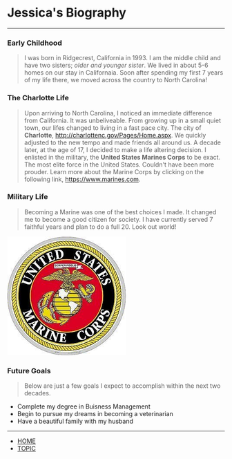 # Jessica's Biography
---

### Early Childhood

> I was born in Ridgecrest, California in 1993. I am the middle child and have two sisters; *older and younger sister*. We lived in about 5-6 homes on our stay in Californaia. Soon after spending my first 7 years of my life there, we moved across the country to North Carolina!


### The Charlotte Life

> Upon arriving to North Carolina, I noticed an immediate difference from California. It was unbeliveable. From growing up in a small quiet town, our lifes changed to living in a fast pace city. The city of **Charlotte**, <http://charlottenc.gov/Pages/Home.aspx>. We quickly adjusted to the new tempo and made friends all around us. 
> A decade later, at the age of 17, I decided to make a life altering decision. I enlisted in the military, the **United States Marines Corps** to be exact. The most elite force in the United States. Couldn't have been more prouder. Learn more about the Marine Corps by clicking on the following link, <https://www.marines.com>.


### Military Life

> Becoming a Marine was one of the best choices I made. It changed me to become a good citizen for society. I have currently served 7 faithful years and plan to do a full 20. Look out world! 

![Alt text](usmc.jpg)

### Future Goals

> Below are just a few goals I expect to accomplish within the next two decades.

+ Complete my degree in Buisness Management
+ Begin to pursue my dreams in becoming a veterinarian
+ Have a beautiful family with my husband

---

- [HOME](https://jlveliz3.github.io "Takes you back to my homepage")
- [TOPIC](https://jlveliz3.github.io/topic)

